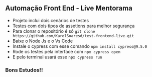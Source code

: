 ## Automação Front End - Live Mentorama

* Projeto inclui dois cenários de testes
* Testes com dois tipos de assetions para melhor segurança
* Para clonar o repositório é só `git clone https://github.com/KarolSoaresd/test-frontend-live.git`
* Baixe o Node Js e o Vs Code
* Instale o cypress com esse comando `npm install cypress@9.5.0`
* Rode os testes pela interface com `npx cypress open`
* E pelo terminal usará esse `npx cypress run`

### **Bons Estudos!!**
